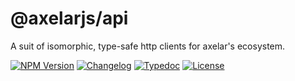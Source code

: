 # @axelarjs/api

A suit of isomorphic, type-safe http clients for axelar's ecosystem.

[![NPM Version](https://img.shields.io/npm/v/%40axelarjs%2Fapi)](https://www.npmjs.com/package/@axelarjs/api)
[![Changelog](https://img.shields.io/badge/changelog-Changesets-48B8F3.svg)](/packages/api/CHANGELOG.md)
[![Typedoc](https://img.shields.io/badge/docs-Typedoc-C87BFF.svg)](https://axelarnetwork.github.io/axelarjs/api)
[![License](https://img.shields.io/badge/License-Apache_2.0-blue.svg)](./LICENSE)
